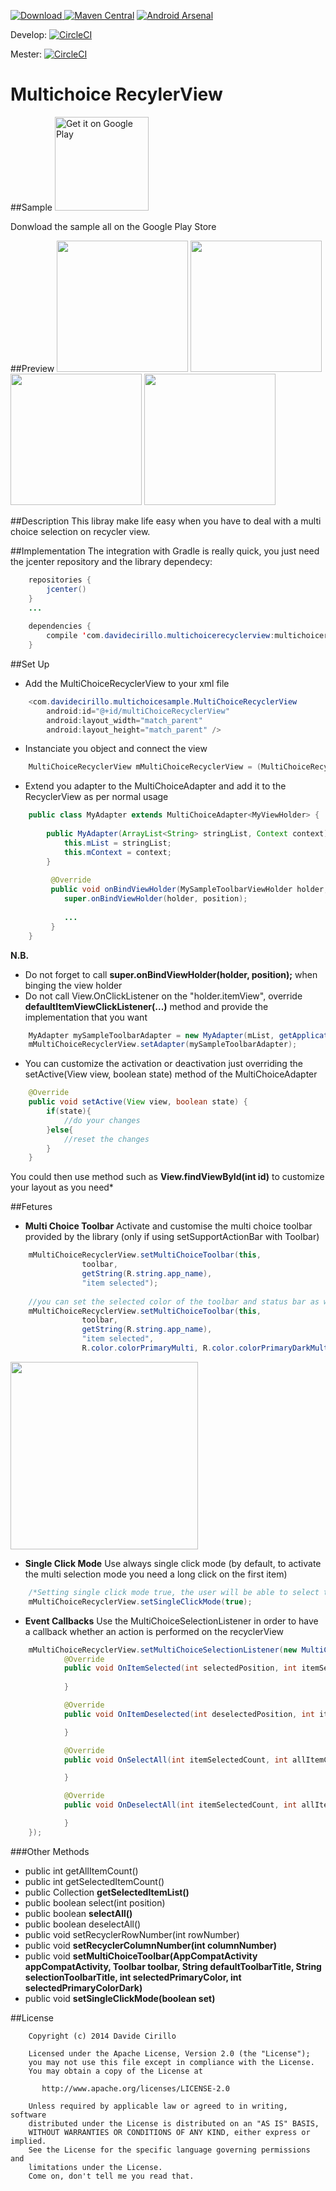 [ ![Download](https://api.bintray.com/packages/dvd-ciri/maven/MultiChoiceRecyclerView/images/download.svg) ](https://bintray.com/dvd-ciri/maven/MultiChoiceRecyclerView/_latestVersion)
[![Maven Central](https://maven-badges.herokuapp.com/maven-central/cz.jirutka.rsql/rsql-parser/badge.svg?style=plastic)](https://maven-badges.herokuapp.com/maven-central/cz.jirutka.rsql/rsql-parser)
[![Android Arsenal](https://img.shields.io/badge/Android%20Arsenal-MultiChoiceRecyclerView-green.svg?style=true)](https://android-arsenal.com/details/1/3755)

Develop: [![CircleCI](https://circleci.com/gh/dvdciri/MultiChoiceRecyclerView/tree/develop.svg?style=shield)](https://circleci.com/gh/dvdciri/MultiChoiceRecyclerView/tree/develop)

Mester: [![CircleCI](https://circleci.com/gh/dvdciri/MultiChoiceRecyclerView/tree/master.svg?style=shield)](https://circleci.com/gh/dvdciri/MultiChoiceRecyclerView/tree/master)

# Multichoice RecylerView

##Sample
<a href='https://play.google.com/store/apps/details?id=com.davidecirillo.multichoicerecyclerview&hl=en_GB&utm_source=global_co&utm_medium=prtnr&utm_content=Mar2515&utm_campaign=PartBadge&pcampaignid=MKT-Other-global-all-co-prtnr-py-PartBadge-Mar2515-1'><img width='150' alt='Get it on Google Play' src='https://play.google.com/intl/en_gb/badges/images/generic/en_badge_web_generic.png'/></a>

Donwload the sample all on the Google Play Store

##Preview
<img src="https://raw.githubusercontent.com/dvdciri/MultiChoiceRecyclerView/master/example0.png" width="210">
<img src="https://raw.githubusercontent.com/dvdciri/MultiChoiceRecyclerView/master/example1.png" width="210">
<img src="https://raw.githubusercontent.com/dvdciri/MultiChoiceRecyclerView/master/example2.png" width="210">
<img src="https://raw.githubusercontent.com/dvdciri/MultiChoiceRecyclerView/master/example4.png" width="210">


##Description
This libray make life easy when you have to deal with a multi choice selection on recycler view.

##Implementation
The integration with Gradle is really quick, you just need the jcenter repository and the library dependecy:

```java
    repositories {
        jcenter()
    }
    ...
    
    dependencies {
        compile 'com.davidecirillo.multichoicerecyclerview:multichoicerecyclerview:1.1.5'
    }
```


##Set Up
- Add the MultiChoiceRecyclerView to your xml file
```java
    <com.davidecirillo.multichoicesample.MultiChoiceRecyclerView
        android:id="@+id/multiChoiceRecyclerView"
        android:layout_width="match_parent"
        android:layout_height="match_parent" />
```


- Instanciate you object and connect the view
```java
    MultiChoiceRecyclerView mMultiChoiceRecyclerView = (MultiChoiceRecyclerView) findViewById(R.id.multiChoiceRecyclerView);
```


- Extend you adapter to the MultiChoiceAdapter and add it to the RecyclerView as per normal usage
```java
    public class MyAdapter extends MultiChoiceAdapter<MyViewHolder> {
    
        public MyAdapter(ArrayList<String> stringList, Context context) {
            this.mList = stringList;
            this.mContext = context;
        }
        
         @Override
         public void onBindViewHolder(MySampleToolbarViewHolder holder, int position) {
            super.onBindViewHolder(holder, position);
            
            ...
         }
    }
```
**N.B.**
- Do not forget to call **super.onBindViewHolder(holder, position);** when binging the view holder
- Do not call View.OnClickListener on the "holder.itemView", override **defaultItemViewClickListener(...)** method and provide the implementation that you want

```java
    MyAdapter mySampleToolbarAdapter = new MyAdapter(mList, getApplicationContext());
    mMultiChoiceRecyclerView.setAdapter(mySampleToolbarAdapter);
```

- You can customize the activation or deactivation just overriding the setActive(View view, boolean state) method of the MultiChoiceAdapter
```java
    @Override
    public void setActive(View view, boolean state) {
        if(state){
            //do your changes
        }else{
            //reset the changes
        }
    }
```
You could then use method such as **View.findViewById(int id)** to customize your layout as you need*



##Fetures
- **Multi Choice Toolbar**
Activate and customise the multi choice toolbar provided by the library (only if using setSupportActionBar with Toolbar)
```java
    mMultiChoiceRecyclerView.setMultiChoiceToolbar(this,
                toolbar,
                getString(R.string.app_name),
                "item selected");
                
    //you can set the selected color of the toolbar and status bar as well
    mMultiChoiceRecyclerView.setMultiChoiceToolbar(this,
                toolbar,
                getString(R.string.app_name),
                "item selected",
                R.color.colorPrimaryMulti, R.color.colorPrimaryDarkMulti);
```
<img src="https://raw.githubusercontent.com/dvdciri/MultiChoiceRecyclerView/master/example_toolbar.png" width="300">


- **Single Click Mode**
Use always single click mode (by default, to activate the multi selection mode you need a long click on the first item)
```java
    /*Setting single click mode true, the user will be able to select the first item just with a single click*/
    mMultiChoiceRecyclerView.setSingleClickMode(true);
```


- **Event Callbacks**
Use the MultiChoiceSelectionListener in order to have a callback whether an action is performed on the recyclerView
```java
    mMultiChoiceRecyclerView.setMultiChoiceSelectionListener(new MultiChoiceSelectionListener() {
            @Override
            public void OnItemSelected(int selectedPosition, int itemSelectedCount, int allItemCount) {
                
            }

            @Override
            public void OnItemDeselected(int deselectedPosition, int itemSelectedCount, int allItemCount) {

            }

            @Override
            public void OnSelectAll(int itemSelectedCount, int allItemCount) {

            }

            @Override
            public void OnDeselectAll(int itemSelectedCount, int allItemCount) {

            }
    });
```


###Other Methods
- public int getAllItemCount()
- public int getSelectedItemCount()
- public Collection<Integer> **getSelectedItemList()**
- public boolean select(int position)
- public boolean **selectAll()**
- public boolean deselectAll()
- public void setRecyclerRowNumber(int rowNumber)
- public void **setRecyclerColumnNumber(int columnNumber)**
- public void **setMultiChoiceToolbar(AppCompatActivity appCompatActivity,
                                      Toolbar toolbar,
                                      String defaultToolbarTitle,
                                      String selectionToolbarTitle,
                                      int selectedPrimaryColor,
                                      int selectedPrimaryColorDark)**
- public void **setSingleClickMode(boolean set)**


##License
```
    Copyright (c) 2014 Davide Cirillo
    
    Licensed under the Apache License, Version 2.0 (the "License");
    you may not use this file except in compliance with the License.
    You may obtain a copy of the License at
    
       http://www.apache.org/licenses/LICENSE-2.0
    
    Unless required by applicable law or agreed to in writing, software
    distributed under the License is distributed on an "AS IS" BASIS,
    WITHOUT WARRANTIES OR CONDITIONS OF ANY KIND, either express or implied.
    See the License for the specific language governing permissions and
    limitations under the License.
    Come on, don't tell me you read that.
```

